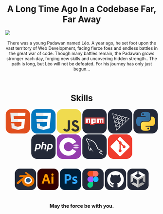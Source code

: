 <h1 align="center">A Long Time Ago In a Codebase Far, Far Away</h1>

<img src="img/gif2.gif" width="1000">

<p align="center">There was a young Padawan named Léo. A year ago, he set foot upon the vast territory of Web Development, facing fierce foes and endless battles in the great war of code. Though many battles remain, the Padawan grows stronger each day, forging new skills and uncovering hidden strength.. The path is long, but Léo will not be defeated. For his journey has only just begun...</p> 

<br>

<h1 align="center">Skills</h1>

<div align="center">
  <img src="img/HTML.svg" width="80"> 
  <img src="img/CSS.svg" width="80"> 
  <img src="img/JavaScript.svg" width="80"> 
  <img src="img/Npm-Dark.svg" width="80">
  <img src="img/ThreeJS-Dark.svg" width="80">
  <img src="img/Python-Dark.svg" width="80"> 
  <img src="img/PHP-Dark.svg" width="80">
  <img src="img/CS.svg" width="80">
  <img src="img/MySQL-Dark.svg" width="80">
  <img src="img/Git.svg" width="80">

##

  <img src="img/Blender-Dark.svg" width="70">
  <img src="img/Illustrator.svg" width="70">
  <img src="img/Photoshop.svg" width="70">
  <img src="img/Figma-Dark.svg" width="70">
  <img src="img/Github-Dark.svg" width="70">
  <img src="img/Unity-Dark.svg" width="70">
  
</div>


<h1></h1>

<h3 align="center">May the force be with you.</h3>
